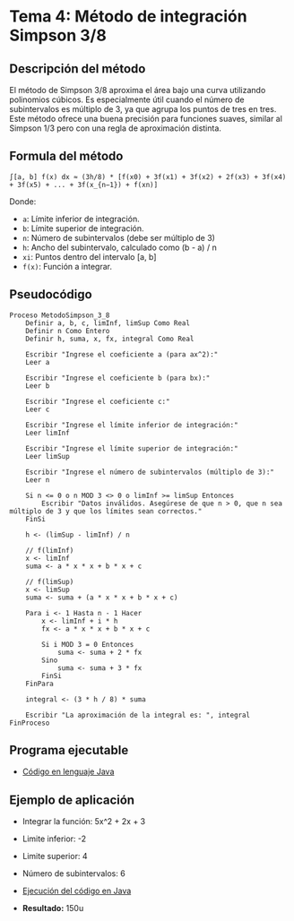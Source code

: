 # Tema 4: Método de integración Simpson 3/8

## Descripción del método

El método de Simpson 3/8 aproxima el área bajo una curva utilizando polinomios cúbicos. Es especialmente útil cuando el número de subintervalos es múltiplo de 3, ya que agrupa los puntos de tres en tres. Este método ofrece una buena precisión para funciones suaves, similar al Simpson 1/3 pero con una regla de aproximación distinta.

## Formula del método
    ∫[a, b] f(x) dx ≈ (3h/8) * [f(x0) + 3f(x1) + 3f(x2) + 2f(x3) + 3f(x4) + 3f(x5) + ... + 3f(x_{n−1}) + f(xn)]

Donde:
- `a`: Límite inferior de integración.
- `b`: Límite superior de integración.
- `n`: Número de subintervalos (debe ser múltiplo de 3)
- `h`: Ancho del subintervalo, calculado como (b - a) / n
- `xi`: Puntos dentro del intervalo [a, b]
- `f(x)`: Función a integrar.

## Pseudocódigo

    Proceso MetodoSimpson_3_8
        Definir a, b, c, limInf, limSup Como Real
        Definir n Como Entero
        Definir h, suma, x, fx, integral Como Real
        
        Escribir "Ingrese el coeficiente a (para ax^2):"
        Leer a
        
        Escribir "Ingrese el coeficiente b (para bx):"
        Leer b
        
        Escribir "Ingrese el coeficiente c:"
        Leer c
        
        Escribir "Ingrese el límite inferior de integración:"
        Leer limInf
        
        Escribir "Ingrese el límite superior de integración:"
        Leer limSup
        
        Escribir "Ingrese el número de subintervalos (múltiplo de 3):"
        Leer n
        
        Si n <= 0 o n MOD 3 <> 0 o limInf >= limSup Entonces
            Escribir "Datos inválidos. Asegúrese de que n > 0, que n sea múltiplo de 3 y que los límites sean correctos."
        FinSi

        h <- (limSup - limInf) / n

        // f(limInf)
        x <- limInf
        suma <- a * x * x + b * x + c

        // f(limSup)
        x <- limSup
        suma <- suma + (a * x * x + b * x + c)

        Para i <- 1 Hasta n - 1 Hacer
            x <- limInf + i * h
            fx <- a * x * x + b * x + c
            
            Si i MOD 3 = 0 Entonces
                suma <- suma + 2 * fx
            Sino
                suma <- suma + 3 * fx
            FinSi
        FinPara

        integral <- (3 * h / 8) * suma

        Escribir "La aproximación de la integral es: ", integral
    FinProceso

## Programa ejecutable
- [Código en lenguaje Java](./src/Simpson_3_8.java)

## Ejemplo de aplicación
- Integrar la función: 5x^2 + 2x + 3
- Limite inferior: -2
- Limite superior: 4
- Número de subintervalos: 6

- [Ejecución del código en Java](./src/Ejecucion.png)

- **Resultado:** 150u